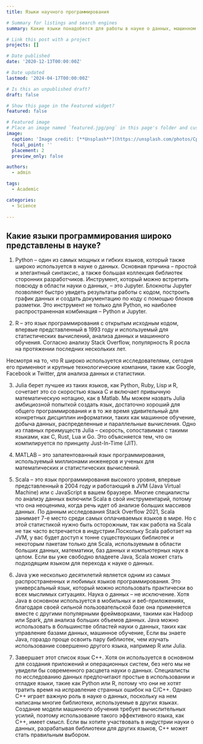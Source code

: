 ```yaml
---
title: Языки научного программирования

# Summary for listings and search engines
summary: Какие языки понадобятся для работы в науке о данных, машинном обучении и т.д

# Link this post with a project
projects: []

# Date published
date: '2020-12-13T00:00:00Z'

# Date updated
lastmod: '2024-04-17T00:00:00Z'

# Is this an unpublished draft?
draft: false

# Show this page in the Featured widget?
featured: false

# Featured image
# Place an image named `featured.jpg/png` in this page's folder and customize its options here.
image:
  caption: 'Image credit: [**Unsplash**](https://unsplash.com/photos/CpkOjOcXdUY)'
  focal_point: ''
  placement: 2
  preview_only: false

authors:
  - admin

tags:
  - Academic

categories:
  - Science
  
---
```


## Какие языки программирования широко представлены в науке?

1. Python – один из самых мощных и гибких языков, который также широко используется в науке о данных. Основная причина – простой и элегантный синтаксис, а также большая коллекция библиотек сторонних разработчиков. Инструмент, который можно встретить повсюду в области науки о данных, – это Jupyter. Блокноты Jupyter позволяют быстро увидеть результаты работы с кодом, построить график данных и создать документацию по коду с помощью блоков разметки. Это инструмент не только для Python, но наиболее распространенная комбинация – Python и Jupyter.

2. R – это язык программирования с открытым исходным кодом, впервые представленный в 1993 году и используемый для статистических вычислений, анализа данных и машинного обучения. Согласно анализу Stack Overflow, популярность R росла на протяжении последних нескольких лет.

Несмотря на то, что R широко используется исследователями, сегодня его применяют и крупные технологические компании, такие как Google, Facebook и Twitter, для анализа данных и статистики.

3. Julia берет лучшее из таких языков, как Python, Ruby, Lisp и R, сочетает это со скоростью языка C и включает привычную математическую нотацию, как в Matlab. Мы можем назвать Julia амбициозной попыткой создать язык, достаточно хороший для общего программирования и в то же время удивительный для конкретных дисциплин информатики, таких как машинное обучение, добыча данных, распределенные и параллельные вычисления. Одно из главных преимуществ Julia – скорость, сопоставимая с такими языками, как C, Rust, Lua и Go. Это объясняется тем, что он компилируется по принципу Just-In-Time (JIT).

4. MATLAB – это запатентованный язык программирования, используемый миллионами инженеров и ученых для математических и статистических вычислений.

5. Scala – это язык программирования высокого уровня, впервые представленный в 2004 году и работающий в JVM (Java Virtual Machine) или с JavaScript в вашем браузере. Многие специалисты по анализу данных включили Scala в свой инструментарий, потому что она неоценима, когда речь идет об анализе больших массивов данных. По данным исследования Stack Overflow 2021, Scala занимает 7-е место среди самых оплачиваемых языков в мире. Но с этой статистикой нужно быть осторожным, так как работа на Scala не так часто встречается в индустрии.Поскольку Scala работает на JVM, у вас будет доступ к тонне существующих библиотек и некоторым пакетам только для Scala, используемым в области больших данных, математики, баз данных и компьютерных наук в целом. Если вы уже свободно владеете Java, Scala может стать подходящим языком для перехода к науке о данных. 

6. Java уже несколько десятилетий является одним из самых распространенных и любимых языков программирования. Это универсальный язык, который можно использовать практически во всех мыслимых ситуациях. Наука о данных – не исключение. Хотя Java в основном используется в мобильных и веб-приложениях, благодаря своей сильной пользовательской базе она применяется вместе с другими популярными фреймворками, такими как Hadoop или Spark, для анализа больших объемов данных.
Java можно использовать в большинстве областей науки о данных, таких как управление базами данных, машинное обучение, Если вы знаете Java, гораздо проще освоить пару библиотек, чем изучать использование совершенно другого языка, например R или Julia.

7. Завершает этот список язык C++. Хотя он используется в основном для создания приложений и операционных систем, без него мы не увидели бы современного расцвета науки о данных. Специалисты по исследованию данных предпочитают простые в использовании и отладке языки, такие как Python или R, потому что они не хотят тратить время на исправление странных ошибок на C/C++. Однако C++ играет важную роль в науке о данных, поскольку на нем написаны многие библиотеки, используемые в других языках. Создание модели машинного обучения требует вычислительных усилий, поэтому использование такого эффективного языка, как C++, имеет смысл. Если вы хотите участвовать в индустрии науки о данных, разрабатывая библиотеки для других языков, C++ может стать правильным выбором.
